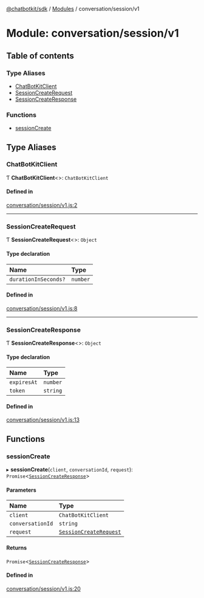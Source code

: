 [@chatbotkit/sdk](../README.md) / [Modules](../modules.md) / conversation/session/v1

# Module: conversation/session/v1

## Table of contents

### Type Aliases

- [ChatBotKitClient](conversation_session_v1.md#chatbotkitclient)
- [SessionCreateRequest](conversation_session_v1.md#sessioncreaterequest)
- [SessionCreateResponse](conversation_session_v1.md#sessioncreateresponse)

### Functions

- [sessionCreate](conversation_session_v1.md#sessioncreate)

## Type Aliases

### ChatBotKitClient

Ƭ **ChatBotKitClient**<\>: `ChatBotKitClient`

#### Defined in

[conversation/session/v1.js:2](https://github.com/chatbotkit/node-sdk/blob/09ac200/packages/sdk/src/conversation/session/v1.js#L2)

___

### SessionCreateRequest

Ƭ **SessionCreateRequest**<\>: `Object`

#### Type declaration

| Name | Type |
| :------ | :------ |
| `durationInSeconds?` | `number` |

#### Defined in

[conversation/session/v1.js:8](https://github.com/chatbotkit/node-sdk/blob/09ac200/packages/sdk/src/conversation/session/v1.js#L8)

___

### SessionCreateResponse

Ƭ **SessionCreateResponse**<\>: `Object`

#### Type declaration

| Name | Type |
| :------ | :------ |
| `expiresAt` | `number` |
| `token` | `string` |

#### Defined in

[conversation/session/v1.js:13](https://github.com/chatbotkit/node-sdk/blob/09ac200/packages/sdk/src/conversation/session/v1.js#L13)

## Functions

### sessionCreate

▸ **sessionCreate**(`client`, `conversationId`, `request`): `Promise`<[`SessionCreateResponse`](conversation_session_v1.md#sessioncreateresponse)\>

#### Parameters

| Name | Type |
| :------ | :------ |
| `client` | `ChatBotKitClient` |
| `conversationId` | `string` |
| `request` | [`SessionCreateRequest`](conversation_session_v1.md#sessioncreaterequest) |

#### Returns

`Promise`<[`SessionCreateResponse`](conversation_session_v1.md#sessioncreateresponse)\>

#### Defined in

[conversation/session/v1.js:20](https://github.com/chatbotkit/node-sdk/blob/09ac200/packages/sdk/src/conversation/session/v1.js#L20)

